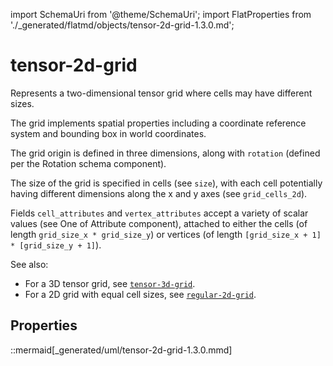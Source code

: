 import SchemaUri from '@theme/SchemaUri';
import FlatProperties from './_generated/flatmd/objects/tensor-2d-grid-1.3.0.md';

# tensor-2d-grid

<SchemaUri uri="schema/objects/tensor-2d-grid/1.3.0/tensor-2d-grid.schema.json" />

Represents a two-dimensional tensor grid where cells may have different sizes.

The grid implements spatial properties including a coordinate reference system and bounding box in world coordinates.

The grid origin is defined in three dimensions, along with `rotation` (defined per the Rotation schema component).

The size of the grid is specified in cells (see `size`), with each cell potentially having different dimensions along the x and y axes (see `grid_cells_2d`).

Fields `cell_attributes` and `vertex_attributes` accept a variety of scalar values (see One of Attribute component), attached to either the cells (of length `grid_size_x * grid_size_y`) or vertices (of length `[grid_size_x + 1] * [grid_size_y + 1]`).

See also:

- For a 3D tensor grid, see [`tensor-3d-grid`](tensor-3d-grid).
- For a 2D grid with equal cell sizes, see [`regular-2d-grid`](regular-2d-grid).

## Properties

<FlatProperties />

::mermaid[_generated/uml/tensor-2d-grid-1.3.0.mmd]
